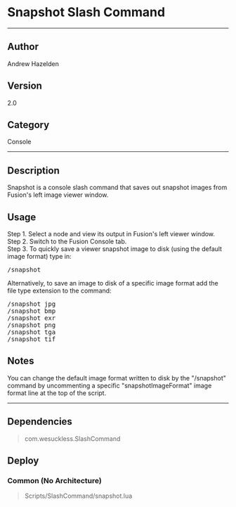 # Snapshot Slash Command
___

## Author
Andrew Hazelden

## Version
2.0

## Category
Console

___

## Description
<p>Snapshot is a console slash command that saves out snapshot images from Fusion's left image viewer window.</p>

<h2>Usage</h2>

<p>Step 1. Select a node and view its output in Fusion's left viewer window.<br>
Step 2. Switch to the Fusion Console tab.<br>
Step 3. To quickly save a viewer snapshot image to disk (using the default image format) type in:</p>

<pre>/snapshot</pre>

<p>Alternatively, to save an image to disk of a specific image format add the file type extension to the command:</p>

<pre>/snapshot jpg
/snapshot bmp
/snapshot exr
/snapshot png
/snapshot tga
/snapshot tif</pre>

<h2>Notes</h2>

<p>You can change the default image format written to disk by the "/snapshot" command by uncommenting a specific "snapshotImageFormat" image format line at the top of the script.</p>

___

## Dependencies

> com.wesuckless.SlashCommand  
## Deploy

### Common (No Architecture)

> Scripts/SlashCommand/snapshot.lua  

